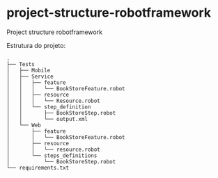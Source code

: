 # project-structure-robotframework
Project structure robotframework

Estrutura do projeto:
```
.
├── Tests
│   ├── Mobile
│   ├── Service
│   │   ├── feature
│   │   │   └── BookStoreFeature.robot
│   │   ├── resource
│   │   │   └── Resource.robot
│   │   └── step_definition
│   │       ├── BookStoreStep.robot
│   │       └── output.xml
│   └── Web
│       ├── feature
│       │   └── BookStoreFeature.robot
│       ├── resource
│       │   └── resource.robot
│       └── steps_definitions
│           └── BookStoreStep.robot
└── requirements.txt
```
